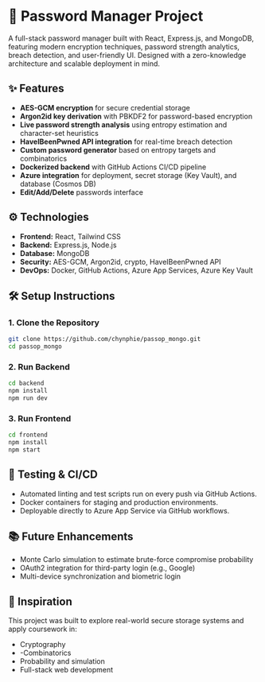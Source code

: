 # 🔐 Password Manager Project

A full-stack password manager built with React, Express.js, and MongoDB, featuring modern encryption techniques, password strength analytics, breach detection, and user-friendly UI. Designed with a zero-knowledge architecture and scalable deployment in mind.

## ✨ Features

- **AES-GCM encryption** for secure credential storage
- **Argon2id key derivation** with PBKDF2 for password-based encryption
- **Live password strength analysis** using entropy estimation and character-set heuristics
- **HaveIBeenPwned API integration** for real-time breach detection
- **Custom password generator** based on entropy targets and combinatorics
- **Dockerized backend** with GitHub Actions CI/CD pipeline
- **Azure integration** for deployment, secret storage (Key Vault), and database (Cosmos DB)
- **Edit/Add/Delete** passwords interface

## ⚙️ Technologies

- **Frontend:** React, Tailwind CSS
- **Backend:** Express.js, Node.js
- **Database:** MongoDB
- **Security:** AES-GCM, Argon2id, crypto, HaveIBeenPwned API
- **DevOps:** Docker, GitHub Actions, Azure App Services, Azure Key Vault

## 🛠 Setup Instructions

### 1. Clone the Repository
```bash
git clone https://github.com/chynphie/passop_mongo.git
cd passop_mongo
```

### 2. Run Backend
```bash
cd backend
npm install
npm run dev
```
### 3. Run Frontend
```bash
cd frontend
npm install
npm start
```

## 🧪 Testing & CI/CD
- Automated linting and test scripts run on every push via GitHub Actions.
- Docker containers for staging and production environments.
- Deployable directly to Azure App Service via GitHub workflows.

## 📚 Future Enhancements
- Monte Carlo simulation to estimate brute-force compromise probability
- OAuth2 integration for third-party login (e.g., Google)
- Multi-device synchronization and biometric login

## 🧠 Inspiration
This project was built to explore real-world secure storage systems and apply coursework in:
- Cryptography
- -Combinatorics
- Probability and simulation
- Full-stack web development

